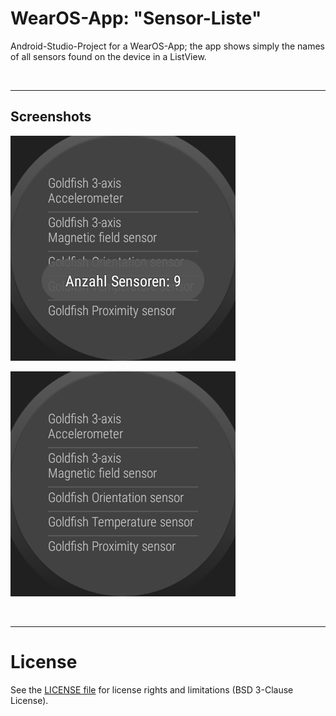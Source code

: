 # WearOS-App: "Sensor-Liste"

Android-Studio-Project for a WearOS-App; the app shows simply the names of all sensors
found on the device in a ListView.

<br>

----
## Screenshots

![Screenshot 1](screenshot_1.png)

![Screenshot 2](screenshot_2.png)

<br>

----
# License

See the [LICENSE file](LICENSE.md) for license rights and limitations (BSD 3-Clause License).